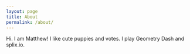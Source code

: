 ```yaml
---
layout: page
title: About
permalink: /about/
---
```


Hi. I am Matthew! I like cute puppies and votes. I play Geometry Dash and splix.io.
